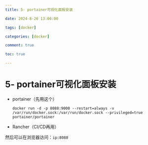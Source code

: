 ```yaml
---
title: 5- portainer可视化面板安装

date: 2024-8-26 13:00:00

tags: [docker]

categories: [docker]

comment: true

toc: true

---
```


#

<!--more-->

# 5- portainer可视化面板安装

- portainer（先用这个）

  ```shell
  docker run -d -p 8088:9000 --restart=always -v /var/run/docker.sock:/var/run/docker.sock --privileged=true portainer/portainer
  ```

- Rancher（CI/CD再用）

然后可以在浏览器访问：`ip:8088`